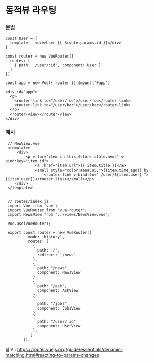 # 동적뷰 라우팅

###  문법

    const User = {
      template: `<div>User {{ $route.params.id }}</div>`
    }

    const router = new VueRouter({
      routes: [
        { path: '/user/:id', component: User }
      ]
    })

    const app = new Vue({ router }).$mount('#app')
    
    <div id="app">
      <p>
        <router-link to="/user/foo">/user/foo</router-link>
        <router-link to="/user/bar">/user/bar</router-link>
      </p>
      <router-view></router-view>
    </div>
    
    
    
 ### 예시
 
     // NewView.vue
     <template>
         <div>
             <p v-for="item in this.$store.state.news" v-bind:key="item.id">
                 <a :href="item.url">{{ item.title }}</a>   
                 <small style="color:#aaa5a5;">{{item.time_ago}} by 
                     <router-link v-bind:to="`/user/${item.user}`">{{item.user}}</router-link></small></p>
        </div>
     </template> 
     
     
     // routes/index.js
     import Vue from 'vue';
     import VueRouter from 'vue-router';
     import NewsView from "../views/NewsView.vue";

     Vue.use(VueRouter);

     export const router = new VueRouter({
              mode: 'history',
              routes: [
                {
                  path: '/',
                  redirect: '/news'
                },
                {
                  path: "/news",
                  component: NewsView
                },
                {
                  path: "/ask",
                  component: AskView
                },
                {
                  path: "/jobs",
                  component: JobsView
                },
                {
                  path: "/user/:id",
                  component: UserView
                },
               ]
            });


참고 : https://router.vuejs.org/guide/essentials/dynamic-matching.html#reacting-to-params-changes
